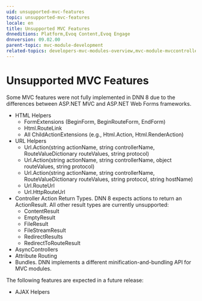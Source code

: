 ```yaml
---
uid: unsupported-mvc-features
topic: unsupported-mvc-features
locale: en
title: Unsupported MVC Features
dnneditions: Platform,Evoq Content,Evoq Engage
dnnversion: 09.02.00
parent-topic: mvc-module-development
related-topics: developers-mvc-modules-overview,mvc-module-mvccontroller,mvc-module-mvcviews,mvc-module-unittest
---
```


# Unsupported MVC Features

Some MVC features were not fully implemented in DNN 8 due to the differences between ASP.NET MVC and ASP.NET Web Forms frameworks.

*   HTML Helpers
    *   FormExtensions (BeginForm, BeginRouteForm, EndForm)
    *   Html.RouteLink
    *   All ChildActionExtensions (e.g., Html.Action, Html.RenderAction)
*   URL Helpers
    *   Url.Action(string actionName, string controllerName, RouteValueDictionary routeValues, string protocol)
    *   Url.Action(string actionName, string controllerName, object routeValues, string protocol)
    *   Url.Action(string actionName, string controllerName, RouteValueDictionary routeValues, string protocol, string hostName)
    *   Url.RouteUrl
    *   Url.HttpRouteUrl
*   Controller Action Return Types. DNN 8 expects actions to return an ActionResult. All other result types are currently unsupported:
    *   ContentResult
    *   EmptyResult
    *   FileResult
    *   FileStreamResult
    *   RedirectResults
    *   RedirectToRouteResult
*   AsyncControllers
*   Attribute Routing
*   Bundles. DNN implements a different minification-and-bundling API for MVC modules.

The following features are expected in a future release:

*   AJAX Helpers